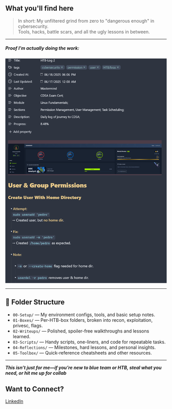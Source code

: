 ## What you'll find here

> In short: My unfiltered grind from zero to "dangerous enough" in cybersecurity.  
> Tools, hacks, battle scars, and all the ugly lessons in between.

---
##### Proof I’m actually doing the work:

<p align="center">
  <img src="_screenshots/Screenshot 2025-06-18 215725.png" alt="HTB SOC Analyst Progress" height="700"/>
</p>

---

## 📂 Folder Structure

- `00-Setup/` — My environment configs, tools, and basic setup notes.
- `01-Boxes/` — Per-HTB-box folders, broken into recon, exploitation, privesc, flags.
- `02-Writeups/` — Polished, spoiler-free walkthroughs and lessons learned.
- `03-Scripts/` — Handy scripts, one-liners, and code for repeatable tasks.
- `04-Reflections/` — Milestones, hard lessons, and personal insights.
- `05-Toolbox/` — Quick-reference cheatsheets and other resources.

---

***This isn’t just for me—if you’re new to blue team or HTB, steal what you need, or hit me up for collab***

## Want to Connect?

[LinkedIn](https://www.linkedin.com/in/pedromesquitacunha/)
